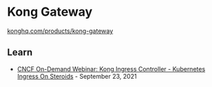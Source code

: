 # Kong Gateway

[konghq.com/products/kong-gateway](https://konghq.com/products/kong-gateway)

## Learn

* [CNCF On-Demand Webinar: Kong Ingress Controller - Kubernetes Ingress On Steroids](https://community.cncf.io/events/details/cncf-cncf-online-programs-presents-cncf-on-demand-webinar-kong-ingress-controller-kubernetes-ingress-on-steroids/) - September 23, 2021
